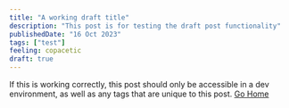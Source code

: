 ```yaml
---
title: "A working draft title"
description: "This post is for testing the draft post functionality"
publishedDate: "16 Oct 2023"
tags: ["test"]
feeling: copacetic
draft: true
---
```


If this is working correctly, this post should only be accessible in a dev environment, as well as any tags that are unique to this post. [Go Home](/)
